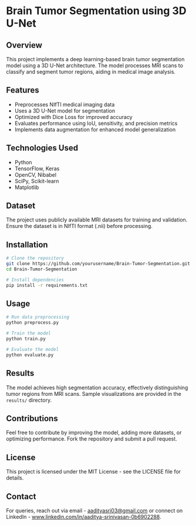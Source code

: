 # Brain Tumor Segmentation using 3D U-Net

## Overview
This project implements a deep learning-based brain tumor segmentation model using a 3D U-Net architecture. The model processes MRI scans to classify and segment tumor regions, aiding in medical image analysis.

## Features
- Preprocesses NIfTI medical imaging data
- Uses a 3D U-Net model for segmentation
- Optimized with Dice Loss for improved accuracy
- Evaluates performance using IoU, sensitivity, and precision metrics
- Implements data augmentation for enhanced model generalization

## Technologies Used
- Python
- TensorFlow, Keras
- OpenCV, Nibabel
- SciPy, Scikit-learn
- Matplotlib

## Dataset
The project uses publicly available MRI datasets for training and validation. Ensure the dataset is in NIfTI format (.nii) before processing.

## Installation
```sh
# Clone the repository
git clone https://github.com/yourusername/Brain-Tumor-Segmentation.git
cd Brain-Tumor-Segmentation

# Install dependencies
pip install -r requirements.txt
```

## Usage
```sh
# Run data preprocessing
python preprocess.py

# Train the model
python train.py

# Evaluate the model
python evaluate.py
```

## Results
The model achieves high segmentation accuracy, effectively distinguishing tumor regions from MRI scans. Sample visualizations are provided in the `results/` directory.

## Contributions
Feel free to contribute by improving the model, adding more datasets, or optimizing performance. Fork the repository and submit a pull request.

## License
This project is licensed under the MIT License - see the LICENSE file for details.

## Contact
For queries, reach out via email - aadityasri03@gmail.com or connect on LinkedIn - www.linkedin.com/in/aaditya-srinivasan-0b6902288.
